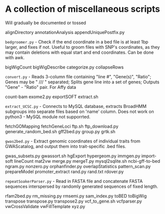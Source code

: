 # A collection of miscellaneous scripts
Will gradually be documented or tossed

alignDirectory
annotationAnalysis
appendUniquePostfix.py

`bedgroomer.py` - Check if the end coordinate in a bed file is at least 1bp larger, and fixes if not. Useful to groom files with SNP's coordinates, as they may contain deletions with equal start and end coordinates. Can be done with awk.

bigWigCount
bigWigDescribe
categorize.py
collapseRows

`convert.py` - Reads 3-column file containing "line #", "Gene(s)", "Ratio"; Genes may be " /// " separated; Splits gene line into a set of genes; Outputs "Gene" - "Ratio" pair. For Affy data

count-bam
exome2.py
exportSOFT
extract.sh

`extract_UCSC.py` - Connects to MySQL database, extracts BroadHMM subgroups into separate files based on 'name' column. Does not work on python3 - MySQL module not supporrted.

fetchGOMapping
fetchGeneLoci
ftp.sh
ftp_download.py
generate_random_bed.sh
gff2bed.py
group.py
grtk.sh

`gwas2bed.py` - Extract genomic coordinates of individual traits from GWAScatalog, and output them into trait-specific .bed files.

gwas_subsets.py
gwassort.sh
hgExport
hypergeom.py
immgen.py
import-soft
lineCount
mat2vw
merge.py
mergeT.py
mysql2sqlite.sh
ncbi-gff-to-bed
ngram.py
nonzero.py
orphanfinder.py
overlapStatistics
pattern_scan.py
prepareModel
promoter_extract
rand.py
rand.txt
rdover.py

`repeatSoakerParser.py` - Read in FASTA file and concatenate FASTA sequences interspersed by randomly generated sequences of fixed length.

rfam2bed.py
rm_missing.py
rmsemi.py
sam_index.py
toBED
toBigWig
transpose
transpose.py
transpose2.py
vcf_to_gene.sh
vcfparser.py
vwCrossValidate
vwFillTemplate
xyz.py